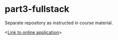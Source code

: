# part3-fullstack
Separate repository as instructed in course material.

<[Link to online application](https://fullstack-fzvf.onrender.com)>
